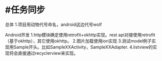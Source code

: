 #任务同步
============
总体
1.项目用动物代号命名，android这边代号wolf


Android开发
1.http模块确定使用retrofit+okhttp实现。rest api对接使用retrofit（基于okhttp），其它使用okhttp。
2.图片加载使用ion实现
3.测试model例子实现用Sample开头。比如SampleXXActivity，SampleXXAdapter.
4.listview的实现将会直接通过recyclerview来实现。